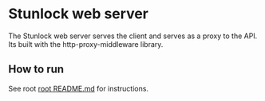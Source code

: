 # Stunlock web server

The Stunlock web server serves the client and serves as a proxy to the API. Its built with the http-proxy-middleware library. 

## How to run
See root [root README.md](../README.md) for instructions.